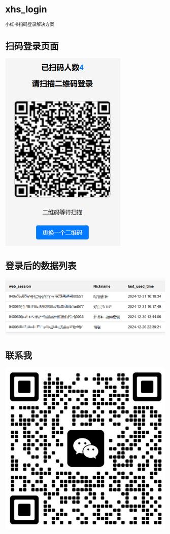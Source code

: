 # xhs_login
小红书扫码登录解决方案

# 扫码登录页面
<img src="小红书扫码登陆解决方案.png">

# 登录后的数据列表
<img src="小红书扫码登陆账号.png">

# 联系我
<img src="微信.png">
